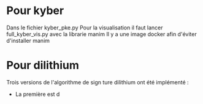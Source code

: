 # Pour kyber
Dans le fichier kyber_pke.py
Pour la visualisation il faut lancer full_kyber_vis.py avec la librarie manim 
Il y a une image docker afin d'éviter d'installer manim 

# Pour dilithium
Trois versions de l'algorithme de sign  ture dilithium ont été implémenté :
- La première est d